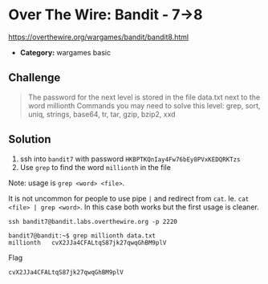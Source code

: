 # Over The Wire: Bandit - 7->8

https://overthewire.org/wargames/bandit/bandit8.html

- **Category:** wargames basic

## Challenge

> The password for the next level is stored in the file data.txt next to the word millionth
Commands you may need to solve this level: grep, sort, uniq, strings, base64, tr, tar, gzip, bzip2, xxd

## Solution

1. ssh into `bandit7` with password `HKBPTKQnIay4Fw76bEy8PVxKEDQRKTzs`
2. Use `grep` to find the word `millionth` in the file

Note: usage is `grep <word> <file>`.

It is not uncommon for people to use pipe `|` and redirect from `cat`. Ie. `cat <file> | grep <word>`. In this case both works but the first usage is cleaner.

```
ssh bandit7@bandit.labs.overthewire.org -p 2220

bandit7@bandit:~$ grep millionth data.txt
millionth	cvX2JJa4CFALtqS87jk27qwqGhBM9plV
```

Flag
```
cvX2JJa4CFALtqS87jk27qwqGhBM9plV
```
